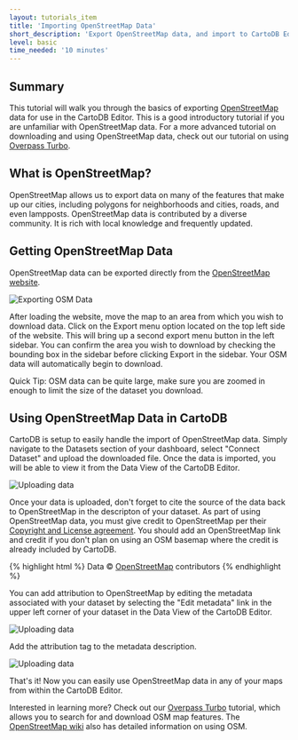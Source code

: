 ```yaml
---
layout: tutorials_item
title: 'Importing OpenStreetMap Data'
short_description: 'Export OpenStreetMap data, and import to CartoDB Editor'
level: basic
time_needed: '10 minutes'
---
```


## Summary
This tutorial will walk you through the basics of exporting [OpenStreetMap](http://www.openstreetmap.org) data for use in the CartoDB Editor. This is a good introductory tutorial if you are unfamiliar with OpenStreetMap data. For a more advanced tutorial on downloading and using OpenStreetMap data, check out our tutorial on using [Overpass Turbo](http://docs.cartodb.com/tutorials/overpassturbo.html).

## What is OpenStreetMap?
OpenStreetMap allows us to export data on many of the features that make up our cities, including polygons for neighborhoods and cities, roads, and even lampposts. OpenStreetMap data is contributed by a diverse community. It is rich with local knowledge and frequently updated. 

## Getting OpenStreetMap Data
OpenStreetMap data can be exported directly from the [OpenStreetMap website](http://www.openstreetmap.org).  

<p class="wrap-border"><img src="{{ '/img/layout/tutorials/osm/img1.png' | prepend: site.baseurl }}" alt="Exporting OSM Data" /></p>

After loading the website, move the map to an area from which you wish to download data. Click on the Export menu option located on the top left side of the website. This will bring up a second export menu button in the left sidebar. You can confirm the area you wish to download by checking the bounding box in the sidebar before clicking Export in the sidebar. Your OSM data will automatically begin to download.

Quick Tip: OSM data can be quite large, make sure you are zoomed in enough to limit the size of the dataset you download.

## Using OpenStreetMap Data in CartoDB
CartoDB is setup to easily handle the import of OpenStreetMap data. Simply navigate to the Datasets section of your dashboard, select "Connect Dataset" and upload the downloaded file. Once the data is imported, you will be able to view it from the Data View of the CartoDB Editor.

<p class="wrap-border"><img src="{{ '/img/layout/tutorials/osm/img2.png' | prepend: site.baseurl }}" alt="Uploading data" /></p>

Once your data is uploaded, don't forget to cite the source of the data back to OpenStreetMap in the descripton of your dataset. As part of using OpenStreetMap data, you must give credit to OpenStreetMap per their [Copyright and License agreement](http://www.openstreetmap.org/copyright). You should add an OpenStreetMap link and credit if you don't plan on using an OSM basemap where the credit is already included by CartoDB. 

{% highlight html %}
Data © [OpenStreetMap](http://www.openstreetmap.org/copyright) contributors
{% endhighlight %}

You can add attribution to OpenStreetMap by editing the metadata associated with your dataset by selecting the "Edit metadata" link in the upper left corner of your dataset in the Data View of the CartoDB Editor. 

<p class="wrap-border"><img src="{{ '/img/layout/tutorials/osm/img3.png' | prepend: site.baseurl }}" alt="Uploading data" /></p>

Add the attribution tag to the metadata description.

<p class="wrap-border"><img src="{{ '/img/layout/tutorials/osm/img5.png' | prepend: site.baseurl }}" alt="Uploading data" /></p>

That's it! Now you can easily use OpenStreetMap data in any of your maps from within the CartoDB Editor.

Interested in learning more? Check out our [Overpass Turbo](http://docs.cartodb.com/tutorials/overpassturbo.html) tutorial, which allows you to search for and download OSM map features. The [OpenStreetMap wiki](http://wiki.openstreetmap.org/wiki/Using_OpenStreetMap) also has detailed information on using OSM.

